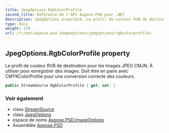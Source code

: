 ```yaml
---
title: JpegOptions.RgbColorProfile
second_title: Référence de l'API Aspose.PSD pour .NET
description: JpegOptions propriété. Le profil de couleur RVB de destination pour les images JPEG CMJN. À utiliser pour enregistrer des images. Doit être en paire avec CMYKColorProfile pour une conversion correcte des couleurs.
type: docs
weight: 170
url: /fr/net/aspose.psd.imageoptions/jpegoptions/rgbcolorprofile/
---
```

## JpegOptions.RgbColorProfile property

Le profil de couleur RVB de destination pour les images JPEG CMJN. À utiliser pour enregistrer des images. Doit être en paire avec CMYKColorProfile pour une conversion correcte des couleurs.

```csharp
public StreamSource RgbColorProfile { get; set; }
```

### Voir également

* class [StreamSource](../../../aspose.psd.sources/streamsource/)
* class [JpegOptions](../)
* espace de noms [Aspose.PSD.ImageOptions](../../jpegoptions/)
* Assemblée [Aspose.PSD](../../../)


